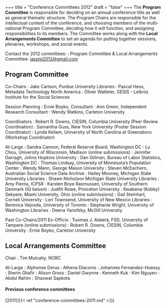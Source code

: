 +++
title = "Conference Committees 2012"
draft = "false"
+++
The **Program Committee** is responsible for deciding on an annual conference title as well as general thematic structure. The Program Chairs are responsible for the intellectual content of the conference, and choosing members of the multi-national Program Committee, deciding how it will function, and assigning responsibilities to its members. The Committee works along with the **Local Arrangements Committee** to set an agenda for putting together sessions, plenaries, workshops, and social events.

Contact the 2012 committees:
: Program Committee & Local Arrangements Committee: iassist2012@gmail.com

## Program Committee

Co-Chairs
: Jake Carlson, Purdue University Libraries
: Pascal Heus, Metadata Technology North America
: Oliver Watteler, GESIS - Leibniz Institute for the Social Sciences

Session Planning
: Ernie Boyko, Consultant
: Ann Green, Independent Research Consultant
: Wendy Watkins, Carleton University

Coordinators
: Robert R. Downs, CIESIN, Columbia University (Peer Review Coordination)
: Samantha Guss, New York University (Poster Session Coordinator)
: Lynda Kellam, University of North Carolina at Greensboro (Workshop Coordinator)

At-Large
: Sandra Cannon, Federal Reserve Board, Washington DC
: Lu Chou, University of Wisconsin, Madison (online submissions)
: Jennifer Darragh, Johns Hopkins University
: Dan Gillman, Bureau of Labor Statistics, Washington DC
: Thomas Lindsay, University of Minnesota’s Population Center
: Wendy Mann, George Mason University
: Steven McEachern, Australian Social Science Data Archive
: Hailey Mooney, Michigan State University Libraries
: Shawn Nicholson Michigan State University Libraries
: Amy Pienta, ICPSR
: Karsten Boye Rasmussen, University of Southern Denmark (IQ liaison)
: Judith Rowe, Princeton University
: Kwabena (Kobby) Sekyere, Miami University, Ohio (online submissions)
: Gail Steinhart, Cornell University
: Lori Townsend, University of New Mexico Libraries
: Berenica Vejvoda, University of Toronto
: Stephanie Wright, University of Washington Libraries
: Deena Yanofsky, McGill University

Past Co-Chairs/2011 Ex-Officio
: Tuomas J. Alaterä, FSD, University of Tampere (online submissions)
: Robert R. Downs, CIESIN, Columbia University
: Ernie Boyko, Carleton University

## Local Arrangements Committee

Chair
: Tim Mulcahy, NORC

At-Large
: Alphonse Derus
: Athena Diaconis
: Johannes Fernandez-Huessy
: Sherin Ghafir
: Alison Gross
: Daniel Gwynne
: Kenneth Kuk
: Kim Nguyen
: Abdul Rahim
: Shaswat Sapkota

#### Previous conference committees

[2011]({{< ref "conference-committees-2011.md" >}})